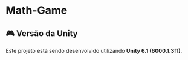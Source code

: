 # Math-Game

## 🎮 Versão da Unity  
Este projeto está sendo desenvolvido utilizando **Unity 6.1 (6000.1.3f1)**.
